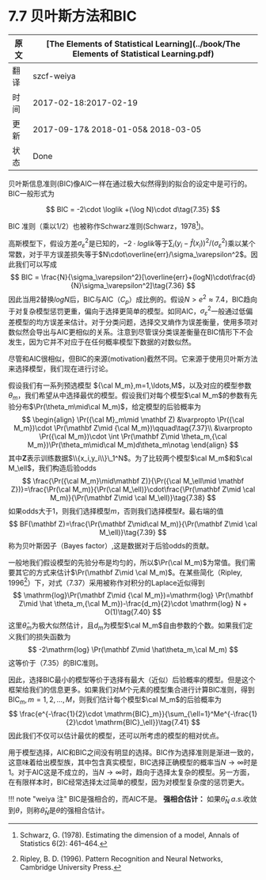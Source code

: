 # 7.7 贝叶斯方法和BIC

| 原文   | [The Elements of Statistical Learning](../book/The Elements of Statistical Learning.pdf) |
| ---- | ---------------------------------------- |
| 翻译   | szcf-weiya                               |
| 时间   | 2017-02-18:2017-02-19                    |
| 更新 |2017-09-17& 2018-01-05& 2018-03-05|
|状态|Done|

贝叶斯信息准则(BIC)像AIC一样在通过极大似然得到的拟合的设定中是可行的。BIC一般形式为

$$
BIC = -2\cdot \loglik +(\log N)\cdot d\tag{7.35}
$$

BIC 准则（乘以1/2）也被称作Schwarz准则(Schwarz，1978[^1])。

高斯模型下，假设方差$\sigma_\varepsilon^2$是已知的，$-2\cdot loglik$等于$\sum_i(y_i-\hat f(x_i))^2/(\sigma_\varepsilon^2)$乘以某个常数，对于平方误差损失等于$N\cdot\overline{err}/\sigma_\varepsilon^2$。因此我们可以写成
$$
BIC = \frac{N}{\sigma_\varepsilon^2}[\overline{err}+(logN)\cdot\frac{d}{N}\sigma_\varepsilon^2]\tag{7.36}
$$
因此当用2替换$logN$后，BIC与AIC（$C_p$）成比例的。假设$N>e^2\approx 7.4$，BIC趋向于对复杂模型惩罚更重，偏向于选择更简单的模型。如同AIC，$\sigma_\varepsilon^2$一般通过低偏差模型的均方误差来估计。对于分类问题，选择交叉熵作为误差衡量，使用多项对数似然会导出与AIC更相似的关系。注意到尽管误分类误差衡量在BIC情形下不会发生，因为它并不对应于在任何概率模型下数据的对数似然。

尽管和AIC很相似，但BIC的来源(motivation)截然不同。它来源于使用贝叶斯方法来选择模型，我们现在进行讨论。

假设我们有一系列预选模型 ${\cal M_m},m=1,\ldots,M$，以及对应的模型参数$\theta_m$，我们希望从中选择最优的模型。假设我们对每个模型$\cal M_m$的参数有先验分布$\Pr(\theta_m\mid\cal M_m)$，给定模型的后验概率为
$$
\begin{align}
\Pr({\cal M}_m\mid \mathbf Z) &\varpropto \Pr({\cal M_m})\cdot \Pr(\mathbf Z\mid {\cal M_m})\qquad\tag{7.37}\\
&\varpropto \Pr({\cal M_m})\cdot \int \Pr(\mathbf Z\mid \theta_m,{\cal M_m})\Pr(\theta_m\mid\cal M_m)d\theta_m\notag
\end{align}
$$
其中$\mathbf Z$表示训练数据$\\{x_i,y_i\\}\_1^N$。为了比较两个模型$\cal M_m$和$\cal M_\ell$，我们构造后验odds
$$
\frac{\Pr({\cal M_m}\mid\mathbf Z)}{\Pr({\cal M_\ell\mid \mathbf Z})}=\frac{\Pr(\cal M_m)}{\Pr(\cal M_\ell)}\cdot\frac{\Pr(\mathbf Z\mid \cal M_m)}{\Pr(\mathbf Z\mid \cal M_\ell)}\tag{7.38}
$$
如果odds大于1，则我们选择模型$m$，否则我们选择模型$\ell$。最右端的值
$$
BF(\mathbf Z)=\frac{\Pr(\mathbf Z\mid\cal M_m)}{\Pr(\mathbf Z\mid \cal M_\ell)}\tag{7.39}
$$
称为贝叶斯因子（Bayes factor）,这是数据对于后验odds的贡献。

一般地我们假设模型的先验分布是均匀的，所以$\Pr(\cal M_m)$为常值。我们需要其它的方式来估计$\Pr(\mathbf Z\mid \cal M_m)$。在某些简化（Ripley, 1996[^2]）下，对式（7.37）采用被称作对积分的Laplace近似得到
$$
\mathrm{log}\Pr(\mathbf Z\mid {\cal M_m})=\mathrm{log} \Pr(\mathbf Z\mid \hat \theta_m,{\cal M_m})-\frac{d_m}{2}\cdot \mathrm{log} N + O(1)\tag{7.40}
$$
这里$\hat \theta_m$为极大似然估计，且$d_m$为模型$\cal M_m$自由参数的个数。如果我们定义我们的损失函数为
$$
-2\mathrm{log} \Pr(\mathbf Z\mid \hat\theta_m,\cal M_m)
$$
这等价于（7.35）的BIC准则。

因此，选择BIC最小的模型等价于选择有最大（近似）后验概率的模型。但是这个框架给我们的信息更多。如果我们对$M$个元素的模型集合进行计算BIC准则，得到$\mathrm{BIC}_m,m=1,2,\ldots,M$，则我们估计每个模型$\cal M_m$的后验概率为
$$
\frac{e^{-\frac{1}{2}\cdot \mathrm{BIC}_m}}{\sum_{\ell=1}^Me^{-\frac{1}{2}\cdot \mathrm{BIC}_\ell}}\tag{7.41}
$$
因此我们不仅可以估计最优的模型，还可以所考虑的模型的相对优点。

用于模型选择，AIC和BIC之间没有明显的选择。BIC作为选择准则是渐进一致的，这意味着给出模型族，其中包含真实模型，BIC选择正确模型的概率当$N\rightarrow \infty$时是1。对于AIC这是不成立的，当$N\rightarrow \infty$时，趋向于选择太复杂的模型。另一方面，在有限样本时，BIC经常选择太过简单的模型，因为对模型复杂度的惩罚更大。

!!! note "weiya 注"
    BIC是强相合的，而AIC不是。
    **强相合估计：** 如果$\hat\theta_N\; a.s.$收敛到$\theta$，则称$\hat\theta_N$是$\theta$的强相合估计。

[^1]: Schwarz, G. (1978). Estimating the dimension of a model, Annals of Statistics 6(2): 461–464.
[^2]: Ripley, B. D. (1996). Pattern Recognition and Neural Networks, Cambridge University Press.
